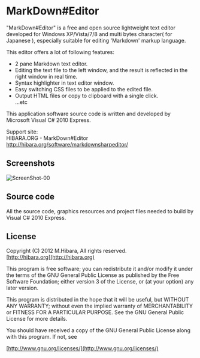 ﻿MarkDown#Editor
===================================

"MarkDown#Editor" is a free and open source lightweight text editor developed for Windows XP/Vista/7/8 and multi bytes character( for Japanese ), especially suitable for editing 'Markdown' markup language.

This editor offers a lot of following features:  
* 2 pane Markdown text editor.  
* Editing the text file to the left window, and the result is reflected in the right window in real time.  
* Syntax highlighter in text editor window.  
* Easy switching CSS files to be applied to the edited file.  
* Output HTML files or copy to clipboard with a single click.  
...etc  

This application software source code is written and developed by Microsoft Visual C# 2010 Express.

Support site:  
HIBARA.ORG - MarkDown#Editor  
http://hibara.org/software/markdownsharpeditor/



Screenshots
-----------------------------------

![ScreenShot-00](http://hibara.org/software/markdownsharpeditor/img/main_window_s.png)



Source code
-----------------------------------

All the source code, graphics resources and project files needed to build by Visual C# 2010 Express.



License
-----------------------------------

Copyright (C) 2012 M.Hibara, All rights reserved.  
[http://hibara.org](http://hibara.org)

This program is free software; you can redistribute it and/or modify
it under the terms of the GNU General Public License as published by
the Free Software Foundation; either version 3 of the License, or (at
your option) any later version.

This program is distributed in the hope that it will be useful, but
WITHOUT ANY WARRANTY; without even the implied warranty of
MERCHANTABILITY or FITNESS FOR A PARTICULAR PURPOSE. See the GNU
General Public License for more details.

You should have received a copy of the GNU General Public License
along with this program. If not, see

[http://www.gnu.org/licenses/](http://www.gnu.org/licenses/)


